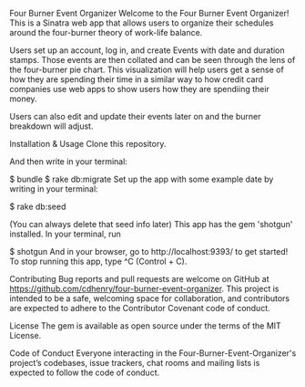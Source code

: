 Four Burner Event Organizer
Welcome to the Four Burner Event Organizer! This is a Sinatra web app that allows users to organize their schedules around the four-burner theory of work-life balance.

Users set up an account, log in, and create Events with date and duration stamps.  Those events are then collated and can be seen through the lens of the four-burner pie chart.  This visualization will help users get a sense of how they are spending their time in a similar way to how credit card companies use web apps to show users how they are spendiing their money. 

Users can also edit and update their events later on and the burner breakdown will adjust.

Installation & Usage
Clone this repository.

And then write in your terminal:

$ bundle
$ rake db:migrate
Set up the app with some example date by writing in your terminal:

$ rake db:seed

(You can always delete that seed info later)
This app has the gem 'shotgun' installed. In your terminal, run

$ shotgun
And in your browser, go to http://localhost:9393/ to get started! To stop running this app, type ^C (Control + C).

Contributing
Bug reports and pull requests are welcome on GitHub at https://github.com/cdhenry/four-burner-event-organizer. This project is intended to be a safe, welcoming space for collaboration, and contributors are expected to adhere to the Contributor Covenant code of conduct.

License
The gem is available as open source under the terms of the MIT License.

Code of Conduct
Everyone interacting in the Four-Burner-Event-Organizer's project’s codebases, issue trackers, chat rooms and mailing lists is expected to follow the code of conduct.
